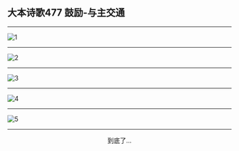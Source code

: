 
## 大本诗歌477 鼓励-与主交通
        
<div id="aplayer0"></div>

---

<img alt="1" data-original="/data/d0476/1.png">

---

<img alt="2" data-original="/data/d0476/2.png">

---

<img alt="3" data-original="/data/d0476/3.png">

---

<img alt="4" data-original="/data/d0476/4.png">

---

<img alt="5" data-original="/data/d0476/5.png">

---

<p style="text-align: center">到底了...</p>

<script src="/js/dist-view.js"></script>

<script>
MAIN.id = 'd0476';
        
const ap0 = new APlayer({
    container: document.getElementById('aplayer0'),
    volume: 1,
    loop: 'none',
    preload: 'none',
    audio: [{
        name: '大本诗歌477.mp3',
        artist: '大本诗歌',
        url: 'https://res.wx.qq.com/voice/getvoice?mediaid=MzI0NTk3MDM5M18yMjQ3NDkzNDYw',
        cover: '/favicon'
    }]
});
</script>

